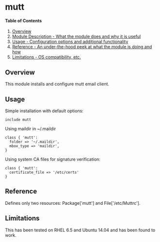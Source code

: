 # mutt

#### Table of Contents

1. [Overview](#overview)
2. [Module Description - What the module does and why it is useful](#module-description)
3. [Usage - Configuration options and additional functionality](#usage)
4. [Reference - An under-the-hood peek at what the module is doing and how](#reference)
5. [Limitations - OS compatibility, etc.](#limitations)

## Overview

This module installs and configure mutt email client.

## Usage

Simple installation with default options:

    include mutt

Using maildir in ~/.maildir

    class { 'mutt':
      folder => '~/.maildir',
      mbox_type => 'maildir',
    }

Using system CA files for signature verification:

    class { 'mutt':
      certificate_file => '/etc/certs'
    }

## Reference

Defines only two resources: Package['mutt'] and File['/etc/Muttrc'].

## Limitations

This has been tested on RHEL 6.5 and Ubuntu 14.04 and has been found to work.

